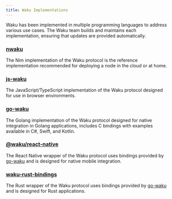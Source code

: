 ```yaml
---
title: Waku Implementations
---
```


Waku has been implemented in multiple programming languages to address various use cases. The Waku team builds and maintains each implementation, ensuring that updates are provided automatically.

### [nwaku](https://github.com/waku-org/nwaku)

The Nim implementation of the Waku protocol is the reference implementation recommended for deploying a node in the cloud or at home.

### [js-waku](https://github.com/waku-org/js-waku/)

The JavaScript/TypeScript implementation of the Waku protocol designed for use in browser environments.

### [go-waku](https://github.com/waku-org/go-waku)

The Golang implementation of the Waku protocol designed for native integration in Golang applications, includes C bindings with examples available in C#, Swift, and Kotlin.

### [@waku/react-native](https://github.com/waku-org/waku-react-native)

The React Native wrapper of the Waku protocol uses bindings provided by [go-waku](https://github.com/waku-org/go-waku) and is designed for native mobile integration.

### [waku-rust-bindings](https://github.com/waku-org/waku-rust-bindings)

The Rust wrapper of the Waku protocol uses bindings provided by [go-waku](https://github.com/waku-org/go-waku) and is designed for Rust applications.